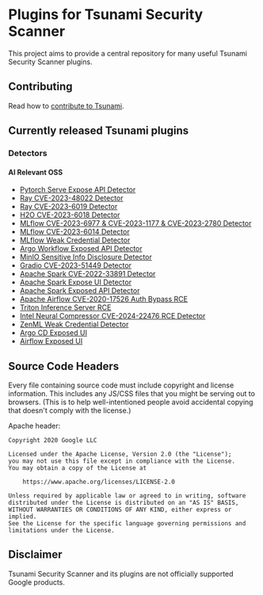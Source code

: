 # Plugins for Tsunami Security Scanner

This project aims to provide a central repository for many useful Tsunami
Security Scanner plugins.

## Contributing

Read how to [contribute to Tsunami](docs/contributing.md).


## Currently released Tsunami plugins

### Detectors
#### AI Relevant OSS
* [Pytorch Serve Expose API Detector](https://github.com/google/tsunami-security-scanner-plugins/tree/master/google/detectors/exposedui/pytorch_serve)
* [Ray CVE-2023-48022 Detector](https://github.com/google/tsunami-security-scanner-plugins/tree/master/google/detectors/rce/ai/cve202348022)
* [Ray CVE-2023-6019 Detector](https://github.com/google/tsunami-security-scanner-plugins/tree/master/google/detectors/rce/ai/cve20236019)
* [H2O CVE-2023-6018 Detector](https://github.com/google/tsunami-security-scanner-plugins/tree/master/google/detectors/rce/ai/cve20236018)
* [MLflow CVE-2023-6977 & CVE-2023-1177 & CVE-2023-2780 Detector](https://github.com/google/tsunami-security-scanner-plugins/tree/master/community/detectors/mlflow_cve_2023_6977)
* [MLflow CVE-2023-6014 Detector](https://github.com/google/tsunami-security-scanner-plugins/tree/master/community/detectors/mlflow_cve_2023_6014)
* [MLflow Weak Credential Detector](https://github.com/google/tsunami-security-scanner-plugins/blob/master/google/detectors/credentials/generic_weak_credential_detector/src/main/java/com/google/tsunami/plugins/detectors/credentials/genericweakcredentialdetector/testers/mlflow/MlFlowCredentialTester.java)
* [Argo Workflow Exposed API Detector](https://github.com/google/tsunami-security-scanner-plugins/blob/master/google/detectors/exposedui/argoworkflow/)
* [MinIO Sensitive Info Disclosure Detector](https://github.com/google/tsunami-security-scanner-plugins/blob/master/community/detectors/minio_cve_2023_28432/)
* [Gradio CVE-2023-51449 Detector](https://github.com/google/tsunami-security-scanner-plugins/tree/master/community/detectors/gradio_cve_2023_51449)
* [Apache Spark CVE-2022-33891 Detector](https://github.com/google/tsunami-security-scanner-plugins/tree/master/community/detectors/apache_spark_cve_2022_33891)
* [Apache Spark Expose UI Detector](https://github.com/google/tsunami-security-scanner-plugins/tree/master/community/detectors/apache_spark_exposed_webui)
* [Apache Spark Exposed API Detector](https://github.com/google/tsunami-security-scanner-plugins/tree/master/community/detectors/rce/apache_spark_exposed_api)
* [Apache Airflow CVE-2020-17526 Auth Bypass RCE](https://github.com/google/tsunami-security-scanner-plugins/tree/master/community/detectors/apache_airflow_cve_2020_17526)
* [Triton Inference Server RCE](https://github.com/google/tsunami-security-scanner-plugins/tree/master/community/detectors/triton_inference_server_model_overwrite)
* [Intel Neural Compressor CVE-2024-22476 RCE Detector](https://github.com/google/tsunami-security-scanner-plugins/tree/master/community/detectors/intel_neural_compressor_cve_2024_22476)
* [ZenML Weak Credential Detector](https://github.com/google/tsunami-security-scanner-plugins/blob/master/google/detectors/credentials/generic_weak_credential_detector/src/main/java/com/google/tsunami/plugins/detectors/credentials/genericweakcredentialdetector/testers/zenml/ZenMlCredentialTester.java)
* [Argo CD Exposed UI](https://github.com/google/tsunami-security-scanner-plugins/tree/master/community/detectors/argocd_exposed_ui)
* [Airflow Exposed UI](https://github.com/google/tsunami-security-scanner-plugins/tree/master/community/detectors/apache_airflow_exposed_ui)

## Source Code Headers

Every file containing source code must include copyright and license
information. This includes any JS/CSS files that you might be serving out to
browsers. (This is to help well-intentioned people avoid accidental copying that
doesn't comply with the license.)

Apache header:

```
Copyright 2020 Google LLC

Licensed under the Apache License, Version 2.0 (the "License");
you may not use this file except in compliance with the License.
You may obtain a copy of the License at

    https://www.apache.org/licenses/LICENSE-2.0

Unless required by applicable law or agreed to in writing, software
distributed under the License is distributed on an "AS IS" BASIS,
WITHOUT WARRANTIES OR CONDITIONS OF ANY KIND, either express or implied.
See the License for the specific language governing permissions and
limitations under the License.
```

## Disclaimer

Tsunami Security Scanner and its plugins are not officially supported Google
products.
